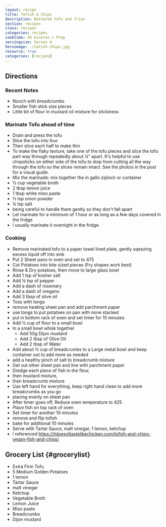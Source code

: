 ```yaml
---
layout: recipe
title: Tofish & Chips
description: Battered tofu and fries
section: recipes
class: recipes
categories: recipes
cooktime: 45 minutes + Prep
servingsize: Serves 4
heroimage: ./tofish-chips.jpg
resource: true
categories: [recipes]
---
```


## Directions
### Recent Notes

* Nooch with breadcrumbs 
* Smaller fish stick size pieces 
* Little bit of flour in mustard oil mixture for stickiness 

### Marinate Tofu ahead of time

* Drain and press the tofu
* Slice the tofu into four 
* Then slice each half to make thin
* To make the flaky texture, take one of the tofu pieces and slice the tofu part way through repeatedly about ¼" apart. It's helpful to use chopsticks on either side of the tofu to stop from cutting all the way through the tofu so the slices remain intact. See the photos in the post for a visual guide.
* Mix the marinade: mix together the in gallo ziplock or container
* ½ cup vegetable broth
* 2 tbsp lemon juice
* 1 tbsp white miso paste
* ½ tsp onion powder
* ¼ tsp salt
* being careful to handle them gently so they don't fall apart
* Let marinate for a minimum of 1 hour or as long as a few days covered in the fridge
* I usually marinate it overnight in the fridge.

### Cooking

* Remove marinated tofu to a paper towel lined plate, gently sqeezing excess liquid off into sink 
* Put 2 Sheet pans in oven and set to 475
* Cut Potatoes into bite sized pieces (Fry shapes work best)
* Rinse & Dry potatoes, then move to large glass bowl
* Add 1 tsp of kosher salt
* Add ¼ tsp of pepper
* Add a dash of rosemary
* Add a dash of oregano
* Add 3 tbsp of olive oil
* Toss with tongs
* remove heating sheet pan and add parchment paper
* use tongs to put potatoes on pan with none stacked
* put in bottom rack of oven and set timer for 15 minutes
* Add ½ cup of flour to a small bowl
* In a small bowl whisk together 
    * Add 50g Dijon mustard 
    * Add 2 tbsp of Olive Oil
    * Add 2 tbsp of Water
* Add about ½ cup of breadcrumbs to a Large metal bowl and keep container out to add more as needed
* add a healthy pinch of salt to breadcrumb mixture
* Get out other sheet pan and line with parchment paper
* Dredge each piece of fish in the flour,
* then mustard mixture, 
* then breadcrumb mixture
* Use left hand for everything, keep right hand clean to add more breadcrumbs as you go
* placing evenly on sheet pan
* After timer goes off, Reduce oven temperature to 425
* Place fish on top rack of oven
* Set timer for another 10 minutes
* remove and flip tofish
* bake for additional 10 minutes
* Serve with Tartar Sauce, malt vinegar, 1 lemon, ketchup
* I referenced https://itdoesnttastelikechicken.com/tofish-and-chips-vegan-fish-and-chips/

## Grocery List {#grocerylist}
<div class="full" id="copygrocerylist" onclick="copyDivToClipboard()" markdown="1">

* Extra Firm Tofu
* 5 Medium Golden Potatoes
* 1 lemon
* Tartar Sauce
* malt vinegar
* Ketchup
* Vegetable Broth
* Lemon Juice
* Miso paste
* Breadcrumbs
* Dijon mustard

</div>

